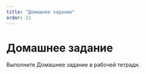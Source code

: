 ```yaml
---
title: "Домашнее задание"
order: 21
---
```


# Домашнее задание

Выполните Домашнее задание в рабочей тетради.